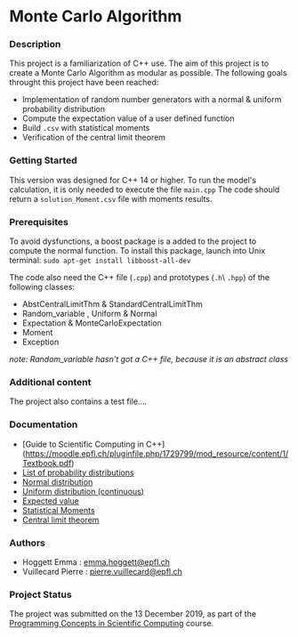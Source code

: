 # Monte Carlo Algorithm

### Description
This project is a familiarization of C++ use. The aim of this project is to create a Monte Carlo Algorithm as modular as possible. The following goals throught this project have been reached:
* Implementation of random number generators with a normal & uniform probability distribution
* Compute the expectation value of a user defined function
* Build `.csv` with statistical moments
* Verification of the central limit theorem

### Getting Started
This version was designed for C++ 14 or higher. To run the model's calculation, it is only needed to execute the file `main.cpp` The code should return a `solution_Moment.csv` file with moments results.

### Prerequisites
To avoid dysfunctions, a boost package is a added to the project to compute the normal function. To install this package, launch into Unix terminal: `sudo apt-get install libboost-all-dev` 

The code also need the C++ file (`.cpp`) and prototypes (`.h`\ `.hpp`) of the following classes:
* AbstCentralLimitThm & StandardCentralLimitThm
* Random_variable , Uniform & Normal 
* Expectation & MonteCarloExpectation
* Moment
* Exception


*note: Random_variable hasn't got a C++ file, because it is an abstract class*


### Additional content
The project also contains a test file....

### Documentation
* [Guide to Scientific Computing in C++] (https://moodle.epfl.ch/pluginfile.php/1729799/mod_resource/content/1/Textbook.pdf)
* [List of probability distributions](https://en.wikipedia.org/wiki/List_of_probability_distributions)
* [Normal distribution](https://en.wikipedia.org/wiki/Normal_distribution)
* [Uniform distribution (continuous)](https://en.wikipedia.org/wiki/Uniform_distribution_(continuous))
* [Expected value](https://en.wikipedia.org/wiki/Expected_value)
* [Statistical Moments](http://geog.uoregon.edu/GeogR/topics/moments.pdf)
* [Central limit theorem](https://en.wikipedia.org/wiki/Central_limit_theorem)

### Authors
* Hoggett Emma : emma.hoggett@epfl.ch
* Vuillecard Pierre : pierre.vuillecard@epfl.ch


### Project Status
The project was submitted on the 13 December 2019, as part of the [Programming Concepts in Scientific Computing](https://edu.epfl.ch/coursebook/fr/programming-concepts-in-scientific-computing-MATH-458) course.
